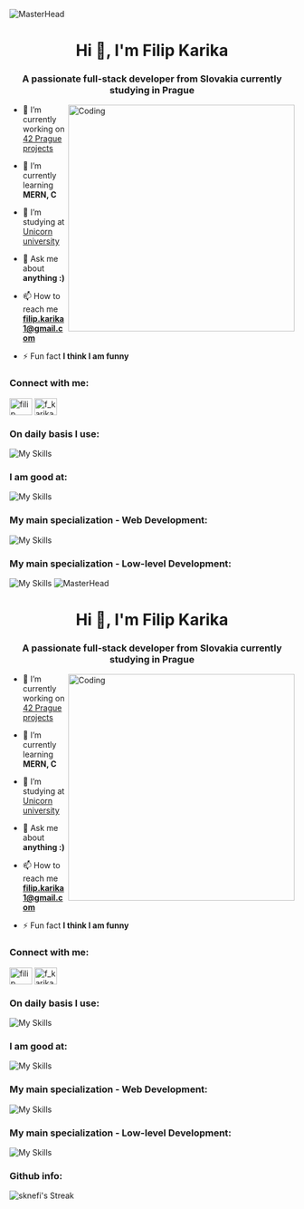 ![MasterHead](https://i.pinimg.com/originals/bd/56/5d/bd565dcc0a556add0b0a0ed6b26d686e.gif)

<h1 align="center">Hi 👋, I'm Filip Karika</h1>
<h3 align="center">A passionate full-stack developer from Slovakia currently studying in Prague</h3>

<img align="right" alt="Coding" width="400" src="https://i.pinimg.com/originals/98/33/5f/98335fcd764b32cae3780b1e1d5d39b4.gif">

- 🔭 I’m currently working on [42 Prague projects](https://www.42prague.com/)

- 🌱 I’m currently learning **MERN, C**

- 🤝 I’m studying at [Unicorn university](https://unicornuniversity.net/cs/home)

- 💬 Ask me about **anything :)**

- 📫 How to reach me **filip.karika1@gmail.com**

- ⚡ Fun fact **I think I am funny**

<h3 align="left">Connect with me:</h3>
<p align="left">
<a href="https://www.linkedin.com/in/filip-karika-13b5072b0/" target="_blank"><img align="center" src="https://raw.githubusercontent.com/rahuldkjain/github-profile-readme-generator/master/src/images/icons/Social/linked-in-alt.svg" alt="filip karika" height="30" width="40" /></a>
<a href="https://instagram.com/f_karika_" target="_blank"><img align="center" src="https://raw.githubusercontent.com/rahuldkjain/github-profile-readme-generator/master/src/images/icons/Social/instagram.svg" alt="f_karika_" height="30" width="40" /></a>
</p>

<h3 align="left">On daily basis I use:</h3>

![My Skills](https://go-skill-icons.vercel.app/api/icons?i=vscode,chatgpt,githubcopilot,linkedin,slack,discord,brave&perline=4)

<h3 align="left">I am good at:</h3>

![My Skills](https://go-skill-icons.vercel.app/api/icons?i=html,css,javascript,bootstrap,htmx,python&perline=6)

<h3 align="left">My main specialization - Web Development:</h3>

![My Skills](https://go-skill-icons.vercel.app/api/icons?i=react,reactbootstrap,nodejs,expressjs,mongodb,mongoose,insomnia,postman,json,jwt,npm)

<h3 align="left">My main specialization - Low-level Development:</h3>

![My Skills](https://go-skill-icons.vercel.app/api/icons?i=c,git,github,arduino,terminal,vim)
![MasterHead](https://i.pinimg.com/originals/bd/56/5d/bd565dcc0a556add0b0a0ed6b26d686e.gif)

<h1 align="center">Hi 👋, I'm Filip Karika</h1>
<h3 align="center">A passionate full-stack developer from Slovakia currently studying in Prague</h3>

<img align="right" alt="Coding" width="400" src="https://i.pinimg.com/originals/98/33/5f/98335fcd764b32cae3780b1e1d5d39b4.gif">

- 🔭 I’m currently working on [42 Prague projects](https://www.42prague.com/)

- 🌱 I’m currently learning **MERN, C**

- 🤝 I’m studying at [Unicorn university](https://unicornuniversity.net/cs/home)

- 💬 Ask me about **anything :)**

- 📫 How to reach me **filip.karika1@gmail.com**

- ⚡ Fun fact **I think I am funny**

<h3 align="left">Connect with me:</h3>
<p align="left">
<a href="https://www.linkedin.com/in/filip-karika-13b5072b0/" target="_blank"><img align="center" src="https://raw.githubusercontent.com/rahuldkjain/github-profile-readme-generator/master/src/images/icons/Social/linked-in-alt.svg" alt="filip karika" height="30" width="40" /></a>
<a href="https://instagram.com/f_karika_" target="_blank"><img align="center" src="https://raw.githubusercontent.com/rahuldkjain/github-profile-readme-generator/master/src/images/icons/Social/instagram.svg" alt="f_karika_" height="30" width="40" /></a>
</p>

<h3 align="left">On daily basis I use:</h3>

![My Skills](https://go-skill-icons.vercel.app/api/icons?i=vscode,chatgpt,githubcopilot,linkedin,slack,discord,brave&perline=4)

<h3 align="left">I am good at:</h3>

![My Skills](https://go-skill-icons.vercel.app/api/icons?i=html,css,javascript,bootstrap,htmx,python&perline=6)

<h3 align="left">My main specialization - Web Development:</h3>

![My Skills](https://go-skill-icons.vercel.app/api/icons?i=react,reactbootstrap,nodejs,expressjs,mongodb,mongoose,insomnia,postman,json,jwt,npm)

<h3 align="left">My main specialization - Low-level Development:</h3>

![My Skills](https://go-skill-icons.vercel.app/api/icons?i=c,git,github,arduino,terminal,vim)

<h3 align="left">Github info:</h3>

![sknefi's Streak](https://github-readme-streak-stats.herokuapp.com/?user=sknefi&theme=dracula&hide_border=false)
